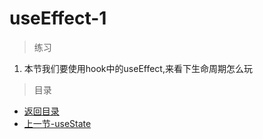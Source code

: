 # useEffect-1

> 练习
1. 本节我们要使用hook中的useEffect,来看下生命周期怎么玩


> 目录

* [返回目录](../../README.md)
* [上一节-useState](../day-02/useState.md)       